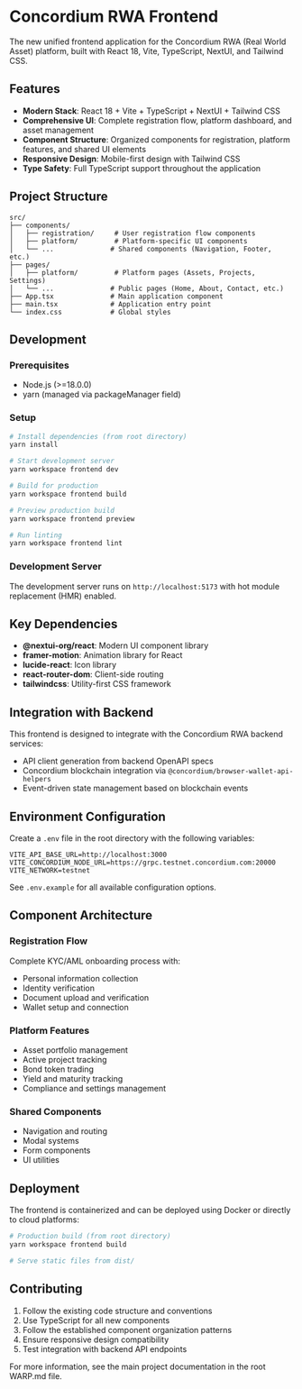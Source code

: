 # Concordium RWA Frontend

The new unified frontend application for the Concordium RWA (Real World Asset) platform, built with React 18, Vite, TypeScript, NextUI, and Tailwind CSS.

## Features

- **Modern Stack**: React 18 + Vite + TypeScript + NextUI + Tailwind CSS
- **Comprehensive UI**: Complete registration flow, platform dashboard, and asset management
- **Component Structure**: Organized components for registration, platform features, and shared UI elements
- **Responsive Design**: Mobile-first design with Tailwind CSS
- **Type Safety**: Full TypeScript support throughout the application

## Project Structure

```
src/
├── components/
│   ├── registration/     # User registration flow components
│   ├── platform/         # Platform-specific UI components
│   └── ...              # Shared components (Navigation, Footer, etc.)
├── pages/
│   ├── platform/         # Platform pages (Assets, Projects, Settings)
│   └── ...              # Public pages (Home, About, Contact, etc.)
├── App.tsx              # Main application component
├── main.tsx             # Application entry point
└── index.css            # Global styles
```

## Development

### Prerequisites

- Node.js (>=18.0.0)
- yarn (managed via packageManager field)

### Setup

```bash
# Install dependencies (from root directory)
yarn install

# Start development server
yarn workspace frontend dev

# Build for production
yarn workspace frontend build

# Preview production build
yarn workspace frontend preview

# Run linting
yarn workspace frontend lint
```

### Development Server

The development server runs on `http://localhost:5173` with hot module replacement (HMR) enabled.

## Key Dependencies

- **@nextui-org/react**: Modern UI component library
- **framer-motion**: Animation library for React
- **lucide-react**: Icon library
- **react-router-dom**: Client-side routing
- **tailwindcss**: Utility-first CSS framework

## Integration with Backend

This frontend is designed to integrate with the Concordium RWA backend services:

- API client generation from backend OpenAPI specs
- Concordium blockchain integration via `@concordium/browser-wallet-api-helpers`
- Event-driven state management based on blockchain events

## Environment Configuration

Create a `.env` file in the root directory with the following variables:

```env
VITE_API_BASE_URL=http://localhost:3000
VITE_CONCORDIUM_NODE_URL=https://grpc.testnet.concordium.com:20000
VITE_NETWORK=testnet
```

See `.env.example` for all available configuration options.

## Component Architecture

### Registration Flow
Complete KYC/AML onboarding process with:
- Personal information collection
- Identity verification
- Document upload and verification
- Wallet setup and connection

### Platform Features
- Asset portfolio management
- Active project tracking
- Bond token trading
- Yield and maturity tracking
- Compliance and settings management

### Shared Components
- Navigation and routing
- Modal systems
- Form components
- UI utilities

## Deployment

The frontend is containerized and can be deployed using Docker or directly to cloud platforms:

```bash
# Production build (from root directory)
yarn workspace frontend build

# Serve static files from dist/
```

## Contributing

1. Follow the existing code structure and conventions
2. Use TypeScript for all new components
3. Follow the established component organization patterns
4. Ensure responsive design compatibility
5. Test integration with backend API endpoints

For more information, see the main project documentation in the root WARP.md file.
